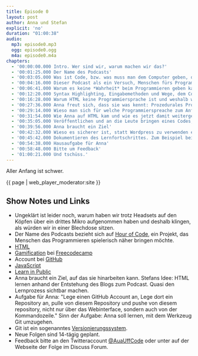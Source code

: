 ```yaml
---
title: Episode 0
layout: post
author: Anna und Stefan
explicit: 'no'
duration: "01:00:38"
audio:
  mp3: episode0.mp3
  ogg: episode0.ogg
  m4a: episode0.m4a
chapters:
  - '00:00:00.000 Intro. Wer sind wir, warum machen wir das?'
  - '00:01:25.000 Der Name des Podcasts'
  - '00:03:05.000 Was ist Code, bzw. was muss man dem Computer geben, damit er es versteht.'
  - '00:04:16.000 Dieser Podcast als ein Versuch, Menschen fürs Programmieren zu begeistern.'
  - '00:06:41.000 Warum es keine *Wahrheit* beim Programmieren geben kann. Verschiedene Ebenen, auf denen über ma Programmieren kann.'
  - '00:12:20.000 Syntax Highlighting, Eingabemethoden und Wege, dem Computer den Code zu sagen.'
  - '00:16:28.000 Warum HTML keine Programmiersprache ist und weshalb wir trotzdem damit anfangen.'
  - '00:27:36.000 Anna freut sich, dass sie was kennt: Prozedurales Programmieren. Beispiel: Basic.'
  - '00:29:14.000 Wieso man sich für welche Programmierspreache zum Anfangen entschließen sollte.'
  - '00:31:54.000 Wie Anna auf HTML kam und wie es jetzt damit weitergeht und wieso sie, wenn sie mit Webseiten weitermachen will Javascript lernen muss.'
  - '00:35:05.000 Veröffentlichen und an die Leute bringen eines Codes, wenn er mal fertig ist. Lizenzen, etc.'
  - '00:39:56.000 Anna braucht ein Ziel'
  - '00:42:32.000 Wieso es sicherer ist, statt Wordpress zu verwenden eine Webseite selbst zu machen und weshalb es deshalb eine gute Idee ist, HTML zu können.'
  - '00:45:42.000 Dokumentieren des Lernfortschrittes. Zum Beispiel bei Learn in Public.'
  - '00:54:38.000 Hausaufgabe für Anna'
  - '00:58:48.000 Bitte um Feedback'
  - '01:00:21.000 Und tschüss.'
---
```


Aller Anfang ist schwer.

{{ page | web_player_moderator:site }}

## Show Notes und Links

  * Ungeklärt ist leider noch, warum haben wir trotz Headsets auf den Köpfen über ein drittes Mikro aufgenommen haben und deshalb klingen, als würden wir in einer Blechdose sitzen.
  * Der Name des Podcasts bezieht sich auf [Hour of Code](https://hourofcode.com/de), ein Projekt, das Menschen das Programmieren spielerisch näher bringen möchte.
  * [HTML](https://de.wikipedia.org/wiki/Hypertext_Markup_Language)
  * [Gamification](https://de.wikipedia.org/wiki/Gamification) bei [Freecodecamp](https://www.freecodecamp.com)
  * Account bei [GitHub](https://github.com/)
  * [JavaScript](https://de.wikipedia.org/wiki/JavaScript)
  * [Learn in Public](http://learninpublic.com/)
  * Anna braucht ein Ziel, auf das sie hinarbeiten kann. Stefans Idee: HTML lernen anhand der Entstehung des Blogs zum Podcast. Quasi den Lernprozess sichtbar machen.
  * Aufgabe für Anna: "Lege einen GitHub Account an, Lege dort ein Repository an, pulle von diesem Repository und pushe von diesem repository, nicht nur über das Webinterface, sondern auch von der Kommandozeile."
    Sinn der Aufgabe: Anna soll lernen, mit dem Werkzeug Git umzugehen.
  * Git ist ein sogenanntes [Versionierungssystem](https://de.wikipedia.org/wiki/Versionsverwaltung).
  * Neue Folgen sind 14-tägig geplant.
  * Feedback bitte an den Twitteraccount [@AuaUffCode](http://twitter.com/@AuaUffCode) oder unter auf der Webseite der Folge im Discuss Forum.

